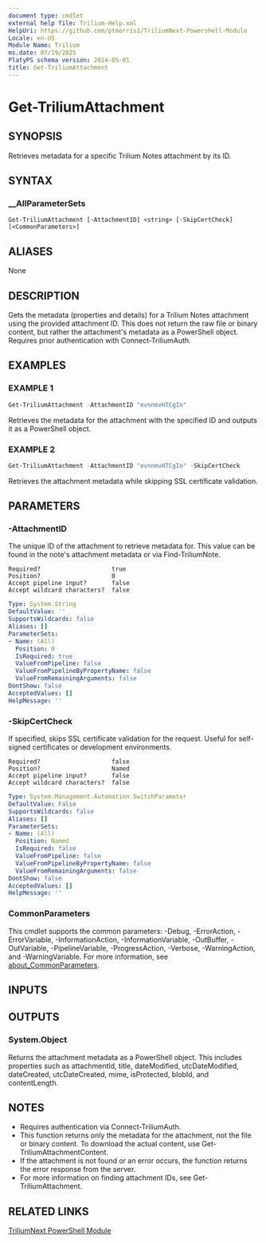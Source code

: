 ```yaml
---
document type: cmdlet
external help file: Trilium-Help.xml
HelpUri: https://github.com/ptmorris1/TriliumNext-Powershell-Module
Locale: en-US
Module Name: Trilium
ms.date: 07/19/2025
PlatyPS schema version: 2024-05-01
title: Get-TriliumAttachment
---
```


# Get-TriliumAttachment

## SYNOPSIS

Retrieves metadata for a specific Trilium Notes attachment by its ID.

## SYNTAX

### __AllParameterSets

```
Get-TriliumAttachment [-AttachmentID] <string> [-SkipCertCheck] [<CommonParameters>]
```

## ALIASES

None

## DESCRIPTION

Gets the metadata (properties and details) for a Trilium Notes attachment using the provided attachment ID.
This does not return the raw file or binary content, but rather the attachment's metadata as a PowerShell object.
Requires prior authentication with Connect-TriliumAuth.

## EXAMPLES

### EXAMPLE 1

```powershell
Get-TriliumAttachment -AttachmentID "evnnmvHTCgIn"
```

Retrieves the metadata for the attachment with the specified ID and outputs it as a PowerShell object.

### EXAMPLE 2

```powershell
Get-TriliumAttachment -AttachmentID "evnnmvHTCgIn" -SkipCertCheck
```

Retrieves the attachment metadata while skipping SSL certificate validation.

## PARAMETERS

### -AttachmentID

The unique ID of the attachment to retrieve metadata for.
This value can be found in the note's attachment metadata or via Find-TriliumNote.

    Required?                    true
    Position?                    0
    Accept pipeline input?       false
    Accept wildcard characters?  false

```yaml
Type: System.String
DefaultValue: ''
SupportsWildcards: false
Aliases: []
ParameterSets:
- Name: (All)
  Position: 0
  IsRequired: true
  ValueFromPipeline: false
  ValueFromPipelineByPropertyName: false
  ValueFromRemainingArguments: false
DontShow: false
AcceptedValues: []
HelpMessage: ''
```

### -SkipCertCheck

If specified, skips SSL certificate validation for the request.
Useful for self-signed certificates or development environments.

    Required?                    false
    Position?                    Named
    Accept pipeline input?       false
    Accept wildcard characters?  false

```yaml
Type: System.Management.Automation.SwitchParameter
DefaultValue: False
SupportsWildcards: false
Aliases: []
ParameterSets:
- Name: (All)
  Position: Named
  IsRequired: false
  ValueFromPipeline: false
  ValueFromPipelineByPropertyName: false
  ValueFromRemainingArguments: false
DontShow: false
AcceptedValues: []
HelpMessage: ''
```

### CommonParameters

This cmdlet supports the common parameters: -Debug, -ErrorAction, -ErrorVariable,
-InformationAction, -InformationVariable, -OutBuffer, -OutVariable, -PipelineVariable,
-ProgressAction, -Verbose, -WarningAction, and -WarningVariable. For more information, see
[about_CommonParameters](https://go.microsoft.com/fwlink/?LinkID=113216).

## INPUTS

## OUTPUTS

### System.Object

Returns the attachment metadata as a PowerShell object. This includes properties such as attachmentId, title, dateModified, utcDateModified, dateCreated, utcDateCreated, mime, isProtected, blobId, and contentLength.

## NOTES

- Requires authentication via Connect-TriliumAuth.
- This function returns only the metadata for the attachment, not the file or binary content.
To download the actual content, use Get-TriliumAttachmentContent.
- If the attachment is not found or an error occurs, the function returns the error response from the server.
- For more information on finding attachment IDs, see Get-TriliumAttachment.


## RELATED LINKS

[TriliumNext PowerShell Module](https://github.com/ptmorris1/TriliumNext-Powershell-Module)
